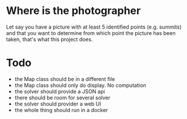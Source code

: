 # Where is the photographer

Let say you have a picture with at least 5 identified points (e.g. summits) and that you want to determine from which point the picture has been taken, that's what this project does.

# Todo

 - the Map class should be in a different file
 - the Map class should only do display. No computation
 - the solver should provide a JSON api
 - there should be room for several solver
 - the solver should provider a web UI
 - the whole thing should run in a docker
